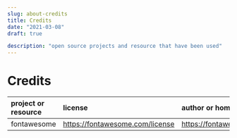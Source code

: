```yaml
---
slug: about-credits
title: Credits
date: "2021-03-08"
draft: true

description: "open source projects and resource that have been used"
---
```


# Credits

| project or resource | license                         | author or homepage       |
| :------------------ | :------------------------------ | :----------------------- |
| fontawesome         | https://fontawesome.com/license | https://fontawesome.com/ |
